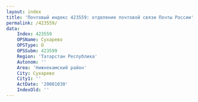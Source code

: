 ```yaml
---
layout: index
title: 'Почтовый индекс 423559: отделение почтовой связи Почты России'
permalink: /423559/
data:
    Index: 423559
    OPSName: Сухарево
    OPSType: О
    OPSSubm: 423599
    Region: 'Татарстан Республика'
    Autonom: ''
    Area: 'Нижнекамский район'
    City: Сухарево
    City1: ''
    ActDate: '20001030'
    IndexOld: ''
---
```

